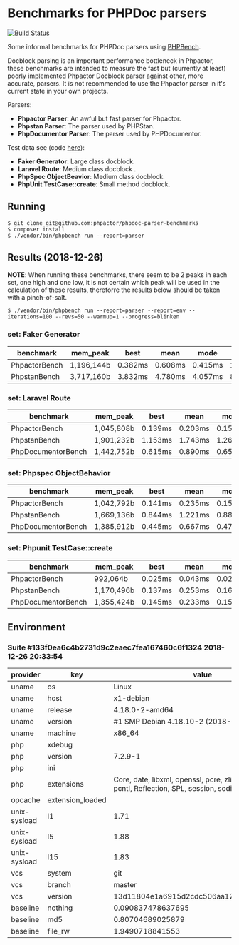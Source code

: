 Benchmarks for PHPDoc parsers
=============================

[![Build Status](https://travis-ci.org/phpactor/phpdoc-parser-benchmarks.svg?branch=master)](https://travis-ci.org/phpactor/phpdoc-parser-benchmarks)

Some informal benchmarks for PHPDoc parsers using
[PHPBench](https://github.com/phpbench/phpbench).

Docblock parsing is an important performance bottleneck in Phpactor, these benchmarks
are intended to measure the fast but (currently at least) poorly implemented
Phpactor Docblock parser against other, more accurate, parsers. It is not
recommended to use the Phpactor parser in it's current state in your own projects.

Parsers:

- **Phpactor Parser**: An awful but fast parser for Phpactor.
- **Phpstan Parser**: The parser used by PHPStan.
- **PhpDocumentor Parser**: The parser used by PHPDocumentor.

Test data see (code
[here](https://github.com/phpactor/phpdoc-parser-benchmarks/blob/master/lib/DocblockProvider.php)):

- **Faker Generator**: Large class docblock.
- **Laravel Route**: Medium class docblock .
- **PhpSpec ObjectBeavior**: Medium class docblock.
- **PhpUnit TestCase::create**: Small method docblock.

Running
-------

```
$ git clone git@github.com:phpactor/phpdoc-parser-benchmarks
$ composer install
$ ./vendor/bin/phpbench run --report=parser
```

Results (2018-12-26)
--------------------

**NOTE**: When running these benchmarks, there seem to be 2 peaks in each set,
one high and one low, it is not certain which peak will be used in the
calculation of these results, thereforre the results below should be taken
with a pinch-of-salt.

```
$ ./vendor/bin/phpbench run --report=parser --report=env --iterations=100 --revs=50 --warmup=1 --progress=blinken
```

### set: Faker Generator

benchmark | mem_peak | best | mean | mode | worst | rstdev | diff
 --- | --- | --- | --- | --- | --- | --- | --- 
PhpactorBench | 1,196,144b | 0.382ms | 0.608ms | 0.415ms | 1.049ms | 45.01% | 1.00x
PhpstanBench | 3,717,160b | 3.832ms | 4.780ms | 4.057ms | 8.423ms | 30.05% | 9.79x

### set: Laravel Route

benchmark | mem_peak | best | mean | mode | worst | rstdev | diff
 --- | --- | --- | --- | --- | --- | --- | --- 
PhpactorBench | 1,045,808b | 0.139ms | 0.203ms | 0.157ms | 0.395ms | 42.19% | 1.00x
PhpstanBench | 1,901,232b | 1.153ms | 1.743ms | 1.269ms | 2.796ms | 36.80% | 8.09x
PhpDocumentorBench | 1,442,752b | 0.615ms | 0.890ms | 0.659ms | 1.370ms | 34.35% | 4.20x

### set: Phpspec ObjectBehavior

benchmark | mem_peak | best | mean | mode | worst | rstdev | diff
 --- | --- | --- | --- | --- | --- | --- | --- 
PhpactorBench | 1,042,792b | 0.141ms | 0.235ms | 0.154ms | 0.407ms | 43.99% | 1.00x
PhpstanBench | 1,669,136b | 0.844ms | 1.221ms | 0.889ms | 1.998ms | 39.39% | 5.76x
PhpDocumentorBench | 1,385,912b | 0.445ms | 0.667ms | 0.477ms | 1.036ms | 35.31% | 3.09x

### set: Phpunit TestCase::create

benchmark | mem_peak | best | mean | mode | worst | rstdev | diff
 --- | --- | --- | --- | --- | --- | --- | --- 
PhpactorBench | 992,064b | 0.025ms | 0.043ms | 0.027ms | 0.107ms | 46.99% | 1.00x
PhpstanBench | 1,170,496b | 0.137ms | 0.253ms | 0.164ms | 0.414ms | 44.88% | 6.13x
PhpDocumentorBench | 1,355,424b | 0.145ms | 0.233ms | 0.157ms | 0.357ms | 32.02% | 5.86x

Environment
-----------

### Suite #133f0ea6c4b2731d9c2eaec7fea167460c6f1324 2018-12-26 20:33:54

provider | key | value
 --- | --- | --- 
uname | os | Linux
uname | host | x1-debian
uname | release | 4.18.0-2-amd64
uname | version | #1 SMP Debian 4.18.10-2 (2018-11-02)
uname | machine | x86_64
php | xdebug | 
php | version | 7.2.9-1
php | ini | 
php | extensions | Core, date, libxml, openssl, pcre, zlib, filter, hash, pcntl, Reflection, SPL, session, sodium, standard
opcache | extension_loaded | 
unix-sysload | l1 | 1.71
unix-sysload | l5 | 1.88
unix-sysload | l15 | 1.83
vcs | system | git
vcs | branch | master
vcs | version | 13d11804e1a6915d2cdc506aa121389d58960f95
baseline | nothing | 0.090837478637695
baseline | md5 | 0.80704689025879
baseline | file_rw | 1.9490718841553

